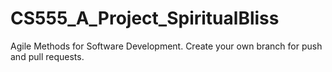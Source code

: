 # CS555_A_Project_SpiritualBliss
Agile Methods for Software Development. Create your own branch for push and pull requests.
